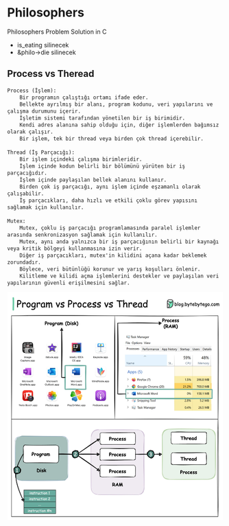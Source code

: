 # Philosophers
Philosophers Problem Solution in C

+ is_eating silinecek
+ &philo->die silinecek

## Process vs Theread

    Process (İşlem):
        Bir programın çalıştığı ortamı ifade eder.
        Bellekte ayrılmış bir alanı, program kodunu, veri yapılarını ve çalışma durumunu içerir.
        İşletim sistemi tarafından yönetilen bir iş birimidir.
        Kendi adres alanına sahip olduğu için, diğer işlemlerden bağımsız olarak çalışır.
        Bir işlem, tek bir thread veya birden çok thread içerebilir.

    Thread (İş Parçacığı):
        Bir işlem içindeki çalışma birimleridir.
        İşlem içinde kodun belirli bir bölümünü yürüten bir iş parçacığıdır.
        İşlem içinde paylaşılan bellek alanını kullanır.
        Birden çok iş parçacığı, aynı işlem içinde eşzamanlı olarak çalışabilir.
        İş parçacıkları, daha hızlı ve etkili çoklu görev yapısını sağlamak için kullanılır.

    Mutex:
        Mutex, çoklu iş parçacığı programlamasında paralel işlemler arasında senkronizasyon sağlamak için kullanılır.
        Mutex, aynı anda yalnızca bir iş parçacığının belirli bir kaynağı veya kritik bölgeyi kullanmasına izin verir.
        Diğer iş parçacıkları, mutex'in kilidini açana kadar beklemek zorundadır.
        Böylece, veri bütünlüğü korunur ve yarış koşulları önlenir.
        Kilitleme ve kilidi açma işlemlerini destekler ve paylaşılan veri yapılarının güvenli erişilmesini sağlar.


    
![Process](https://github.com/meteulken/Philosophers/blob/main/FRM0YzKUUAAT7SI.jpg)
